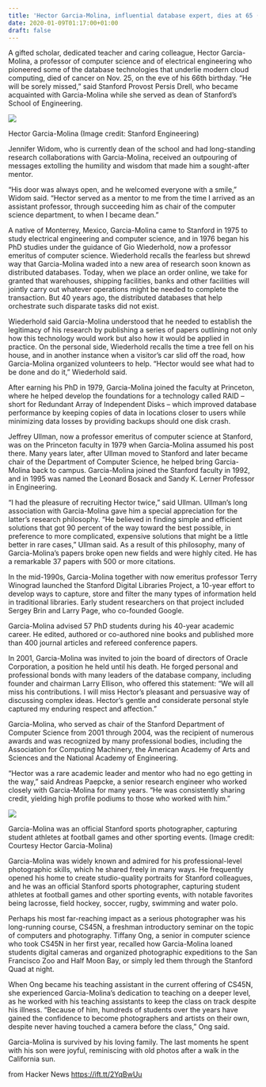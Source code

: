```yaml
---
title: 'Hector Garcia-Molina, influential database expert, dies at 65 (2019)'
date: 2020-01-09T01:17:00+01:00
draft: false
---
```


A gifted scholar, dedicated teacher and caring colleague, Hector Garcia-Molina, a professor of computer science and of electrical engineering who pioneered some of the database technologies that underlie modern cloud computing, died of cancer on Nov. 25, on the eve of his 66th birthday. “He will be sorely missed,” said Stanford Provost Persis Drell, who became acquainted with Garcia-Molina while she served as dean of Stanford’s School of Engineering.

[![](https://news-media.stanford.edu/wp-content/uploads/2019/12/06121628/ZZ060315.jpg)](https://news-media.stanford.edu/wp-content/uploads/2019/12/06121628/ZZ060315.jpg)

Hector Garcia-Molina (Image credit: Stanford Engineering)

Jennifer Widom, who is currently dean of the school and had long-standing research collaborations with Garcia-Molina, received an outpouring of messages extolling the humility and wisdom that made him a sought-after mentor.

“His door was always open, and he welcomed everyone with a smile,” Widom said. “Hector served as a mentor to me from the time I arrived as an assistant professor, through succeeding him as chair of the computer science department, to when I became dean.”

A native of Monterrey, Mexico, Garcia-Molina came to Stanford in 1975 to study electrical engineering and computer science, and in 1976 began his PhD studies under the guidance of Gio Wiederhold, now a professor emeritus of computer science. Wiederhold recalls the fearless but shrewd way that Garcia-Molina waded into a new area of research soon known as distributed databases. Today, when we place an order online, we take for granted that warehouses, shipping facilities, banks and other facilities will jointly carry out whatever operations might be needed to complete the transaction. But 40 years ago, the distributed databases that help orchestrate such disparate tasks did not exist.

Wiederhold said Garcia-Molina understood that he needed to establish the legitimacy of his research by publishing a series of papers outlining not only how this technology would work but also how it would be applied in practice. On the personal side, Wiederhold recalls the time a tree fell on his house, and in another instance when a visitor’s car slid off the road, how Garcia-Molina organized volunteers to help. “Hector would see what had to be done and do it,” Wiederhold said.

After earning his PhD in 1979, Garcia-Molina joined the faculty at Princeton, where he helped develop the foundations for a technology called RAID – short for Redundant Array of Independent Disks – which improved database performance by keeping copies of data in locations closer to users while minimizing data losses by providing backups should one disk crash.

Jeffrey Ullman, now a professor emeritus of computer science at Stanford, was on the Princeton faculty in 1979 when Garcia-Molina assumed his post there. Many years later, after Ullman moved to Stanford and later became chair of the Department of Computer Science, he helped bring Garcia-Molina back to campus. Garcia-Molina joined the Stanford faculty in 1992, and in 1995 was named the Leonard Bosack and Sandy K. Lerner Professor in Engineering.

“I had the pleasure of recruiting Hector twice,” said Ullman. Ullman’s long association with Garcia-Molina gave him a special appreciation for the latter’s research philosophy. “He believed in finding simple and efficient solutions that got 90 percent of the way toward the best possible, in preference to more complicated, expensive solutions that might be a little better in rare cases,” Ullman said. As a result of this philosophy, many of Garcia-Molina’s papers broke open new fields and were highly cited. He has a remarkable 37 papers with 500 or more citations.

In the mid-1990s, Garcia-Molina together with now emeritus professor Terry Winograd launched the Stanford Digital Libraries Project, a 10-year effort to develop ways to capture, store and filter the many types of information held in traditional libraries. Early student researchers on that project included Sergey Brin and Larry Page, who co-founded Google.

Garcia-Molina advised 57 PhD students during his 40-year academic career. He edited, authored or co-authored nine books and published more than 400 journal articles and refereed conference papers.

In 2001, Garcia-Molina was invited to join the board of directors of Oracle Corporation, a position he held until his death. He forged personal and professional bonds with many leaders of the database company, including founder and chairman Larry Ellison, who offered this statement: “We will all miss his contributions. I will miss Hector’s pleasant and persuasive way of discussing complex ideas. Hector’s gentle and considerate personal style captured my enduring respect and affection.”

Garcia-Molina, who served as chair of the Stanford Department of Computer Science from 2001 through 2004, was the recipient of numerous awards and was recognized by many professional bodies, including the Association for Computing Machinery, the American Academy of Arts and Sciences and the National Academy of Engineering.

“Hector was a rare academic leader and mentor who had no ego getting in the way,” said Andreas Paepcke, a senior research engineer who worked closely with Garcia-Molina for many years. “He was consistently sharing credit, yielding high profile podiums to those who worked with him.”

[![](https://news-media.stanford.edu/wp-content/uploads/2019/12/06125741/hector-garcia-molina.jpg)](https://news-media.stanford.edu/wp-content/uploads/2019/12/06125741/hector-garcia-molina.jpg)

Garcia-Molina was an official Stanford sports photographer, capturing student athletes at football games and other sporting events. (Image credit: Courtesy Hector Garcia-Molina)

Garcia-Molina was widely known and admired for his professional-level photographic skills, which he shared freely in many ways. He frequently opened his home to create studio-quality portraits for Stanford colleagues, and he was an official Stanford sports photographer, capturing student athletes at football games and other sporting events, with notable favorites being lacrosse, field hockey, soccer, rugby, swimming and water polo.

Perhaps his most far-reaching impact as a serious photographer was his long-running course, CS45N, a freshman introductory seminar on the topic of computers and photography. Tiffany Ong, a senior in computer science who took CS45N in her first year, recalled how Garcia-Molina loaned students digital cameras and organized photographic expeditions to the San Francisco Zoo and Half Moon Bay, or simply led them through the Stanford Quad at night.

When Ong became his teaching assistant in the current offering of CS45N, she experienced Garcia-Molina’s dedication to teaching on a deeper level, as he worked with his teaching assistants to keep the class on track despite his illness. “Because of him, hundreds of students over the years have gained the confidence to become photographers and artists on their own, despite never having touched a camera before the class,” Ong said.

Garcia-Molina is survived by his loving family. The last moments he spent with his son were joyful, reminiscing with old photos after a walk in the California sun.

  
  
from Hacker News https://ift.tt/2YqBwUu